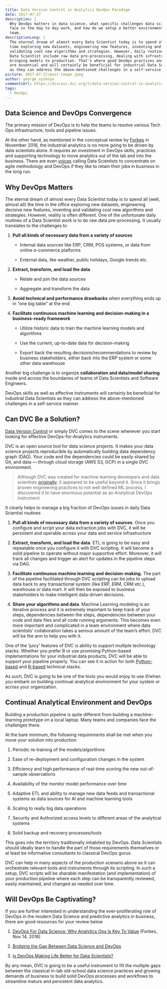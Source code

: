 ```yaml
---
title: Data Version Control in Analytics DevOps Paradigm
date: 2017-07-27
description: |
  Why DevOps matters in data science, what specific challenges data scientists
  face in the day to day work, and how do we setup a better environment for the
  team.
descriptionLong: |
  The eternal dream of almost every Data Scientist today is to spend all the
  time exploring new datasets, engineering new features, inventing and
  validating cool new algorithms and strategies. However, daily routines of a
  Data Scientist include raw data pre-processing, dealing with infrastructure,
  bringing models to production. That's where good DevOps practices and skills
  are essential and will certainly be beneficial for industrial Data Scientists
  as they can address the above-mentioned challenges in a self-service manner.
picture: 2017-07-27/post-image.jpeg
author: george_vyshnya
commentsUrl: https://discuss.dvc.org/t/data-version-control-in-analytics-devops-paradigm/297
tags:
  - DevOps
---
```


## Data Science and DevOps Convergence

The primary mission of DevOps is to help the teams to resolve various Tech Ops
infrastructure, tools and pipeline issues.

At the other hand, as mentioned in the conceptual review by
[Forbes](https://www.forbes.com/sites/teradata/2016/11/14/devops-for-data-science-why-analytics-ops-is-key-to-value/)
in November 2016, the industrial analytics is no more going to be driven by data
scientists alone. It requires an investment in DevOps skills, practices and
supporting technology to move analytics out of the lab and into the business.
There are even
[voices](https://www.computing.co.uk/ctg/news/2433095/a-lot-of-companies-will-stop-hiring-data-scientists-when-they-realise-that-the-majority-bring-no-value-says-data-scientist)
calling Data Scientists to concentrate on agile methodology and DevOps if they
like to retain their jobs in business in the long run.

## Why DevOps Matters

The eternal dream of almost every Data Scientist today is to spend all (well,
almost all) the time in the office exploring new datasets, engineering decisive
new features, inventing and validating cool new algorithms and strategies.
However, reality is often different. One of the unfortunate daily routines of a
Data Scientist work is to do raw data pre-processing. It usually translates to
the challenges to

1.  **Pull all kinds of necessary data from a variety of sources**

    - Internal data sources like ERP, CRM, POS systems, or data from online
      e-commerce platforms

    - External data, like weather, public holidays, Google trends etc.

2.  **Extract, transform, and load the data**

    - Relate and join the data sources

    - Aggregate and transform the data

3.  **Avoid technical and performance drawbacks** when everything ends up in
    “one big table” at the end

4.  **Facilitate continuous machine learning and decision-making in a
    business-ready framework**

    - Utilize historic data to train the machine learning models and algorithms

    - Use the current, up-to-date data for decision-making

    - Export back the resulting decisions/recommendations to review by business
      stakeholders, either back into the ERP system or some other data warehouse

Another big challenge is to organize **collaboration and data/model sharing**
inside and across the boundaries of teams of Data Scientists and Software
Engineers.

DevOps skills as well as effective instruments will certainly be beneficial for
industrial Data Scientists as they can address the above-mentioned challenges in
a self-service manner.

## Can DVC Be a Solution?

[Data Version Control](https://dvc.org) or simply DVC comes to the scene
whenever you start looking for effective DevOps-for-Analytics instruments.

DVC is an open source tool for data science projects. It makes your data science
projects reproducible by automatically building data dependency graph (DAG).
Your code and the dependencies could be easily shared by Git, and data — through
cloud storage (AWS S3, GCP) in a single DVC environment.

> Although DVC was created for machine learning developers and data scientists
> [originally](https://dvc.org/doc/understanding-dvc/what-is-dvc), it appeared
> to be useful beyond it. Since it brings proven engineering practices to not
> well defined ML process, I discovered it to have enormous potential as an
> Analytical DevOps instrument.

It clearly helps to manage a big fraction of DevOps issues in daily Data
Scientist routines

1. **Pull all kinds of necessary data from a variety of sources**. Once you
   configure and script your data extraction jobs with DVC, it will be
   persistent and operable across your data and service infrastructure

2. **Extract, transform, and load the data**. ETL is going to be easy and
   repeatable once you configure it with DVC scripting. It will become a solid
   pipeline to operate without major supportive effort. Moreover, it will track
   all changes and trigger an alert for updates in the pipeline steps via DAG.

3. **Facilitate continuous machine learning and decision-making.** The part of
   the pipeline facilitated through DVC scripting can be jobs to upload data
   back to any transactional system (like ERP, ERM, CRM etc.), warehouse or data
   mart. It will then be exposed to business stakeholders to make intelligent
   data-driven decisions.

4. **Share your algorithms and data**. Machine Learning modeling is an iterative
   process and it is extremely important to keep track of your steps,
   dependencies between the steps, dependencies between your code and data files
   and all code running arguments. This becomes even more important and
   complicated in a team environment where data scientists’ collaboration takes
   a serious amount of the team’s effort. DVC will be the arm to help you with
   it.

One of the ‘juicy’ features of DVC is ability to support multiple technology
stacks. Whether you prefer R or use promising Python-based implementations for
your industrial data products, DVC will be able to support your pipeline
properly. You can see it in action for both
[Python-based](https://blog.dvc.org/how-a-data-scientist-can-improve-their-productivity)
and
[R-based](https://blog.dvc.org/r-code-and-reproducible-model-development-with-dvc)
technical stacks.

As such, DVC is going to be one of the tools you would enjoy to use if/when you
embark on building continual analytical environment for your system or across
your organization.

## Continual Analytical Environment and DevOps

Building a production pipeline is quite different from building a
machine-learning prototype on a local laptop. Many teams and companies face the
challenges there.

At the bare minimum, the following requirements shall be met when you move your
solution into production

1. Periodic re-training of the models/algorithms

2. Ease of re-deployment and configuration changes in the system

3. Efficiency and high performance of real-time scoring the new out-of-sample
   observations

4. Availability of the monitor model performance over time

5. Adaptive ETL and ability to manage new data feeds and transactional systems
   as data sources for AI and machine learning tools

6. Scaling to really big data operations

7. Security and Authorized access levels to different areas of the analytical
   systems

8. Solid backup and recovery processes/tools

This goes into the territory traditionally inhabited by DevOps. Data Scientists
should ideally learn to handle the part of those requirements themselves or at
least be informative consultants to classical DevOps gurus.

DVC can help in many aspects of the production scenario above as it can
orchestrate relevant tools and instruments through its scripting. In such a
setup, DVC scripts will be sharable manifestation (and implementation) of your
production pipeline where each step can be transparently reviewed, easily
maintained, and changed as needed over time.

## Will DevOps Be Captivating?

If you are further interested in understanding the ever-proliferating role of
DevOps in the modern Data Science and predictive analytics in business, there
are good resources for your review below

1. [DevOps For Data Science: Why Analytics Ops Is Key To Value](https://www.forbes.com/sites/teradata/2016/11/14/devops-for-data-science-why-analytics-ops-is-key-to-value/)
   (Forbes, Nov 14, 2016)

2. [Bridging the Gap Between Data Science and DevOps](https://www.packtpub.com/books/content/bridging-gap-between-data-science-and-devops)

3. [Is DevOps Making Life Better for Data Scientists?](https://devops.com/devops-life-better-data-scientists/)

By any mean, DVC is going to be a useful instrument to fill the multiple gaps
between the classical in-lab old-school data science practices and growing
demands of business to build solid DevOps processes and workflows to streamline
mature and persistent data analytics.
